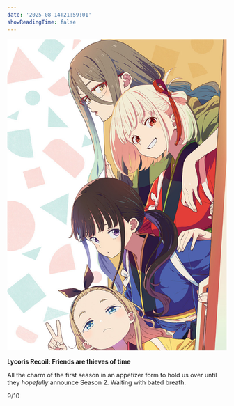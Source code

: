 ```yaml
---
date: '2025-08-14T21:59:01'
showReadingTime: false
---
```


![](assets/background.jpg)

**Lycoris Recoil: Friends are thieves of time**

All the charm of the first season in an appetizer form to hold us over until they *hopefully* announce Season 2.  Waiting with bated breath.

9/10